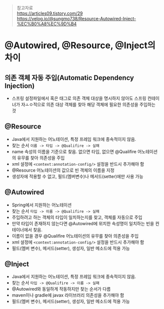 > 참고자료  
> https://articles09.tistory.com/29  
> https://velog.io/@sungmo738/Resource-Autowired-Inject-%EC%B0%A8%EC%9D%B4

# @Autowired, @Resource, @Inject의 차이
## 의존 객체 자동 주입(Automatic Dependency Injection)
- 스프링 설정파일에서 혹은 태그로 의존 객체 대상을 명시하지 않아도 스프링 컨테이너가 자ㅗㅇ적으로 의존 대상 객체를 찾아 해당 객체에 필요한 의존성을 주입하는 것

## @Resource
- Java에서 지원하는 어노테이션, 특정 프레임 워크에 종속적이지 않음.
- 찾는 순서 `이름 -> 타입 -> @Qualifire -> 실패`
- name 속성의 이름을 기준으로 찾음. 없으면 타입, 없으면 @Qualifire 어노테이션의 유무를 찾아 의존성을 주입
- xml 설정에 `<context:annotation-config/>` 설정을 반드시 추가해야 함
- @Resource 어노테이션의 값으로 빈 객체의 이름을 지정
- 생성자에 적용할 수 없고, 필드(멤버변수)나 메서드(setter)에만 사용 가능

## @Autowired
- Spring에서 지원하는 어노테이션
- 찾는 순서 `타입 -> 이름 -> @Qualifire -> 실패`
- 주입하려고 하는 객체의 타입이 일치하는지를 찾고, 객체를 자동으로 주입
- 만약 타입이 존재하지 않는다면 @Autowired에 위치한 속성명이 일치하는 빈을 컨테이너에서 찾음.
- 이름이 없을 경우 @Qualifire 어노테이션의 유무를 찾아 의존성을 주입
- xml 설정에 `<context:annotation-config/>` 설정을 반드시 추가해야 함
- 필드(멤버 변수), 메서드(setter), 생성자, 일반 메소드에 적용 가능

## @Inject
- Java에서 지원하는 어노테이션, 특정 프레임 워크에 종속적이지 않음.
- 찾는 순서 `타입 -> @Qualifire -> 이름 -> 실패`
- @Autowired와 동일하게 작동하지만 찾는 순서가 다름
- maven이나 gradle에 javax 라이브러리 의존성을 추가해야 함
- 필드(멤버 변수), 메서드(setter), 생성자, 일반 메소드에 적용 가능
